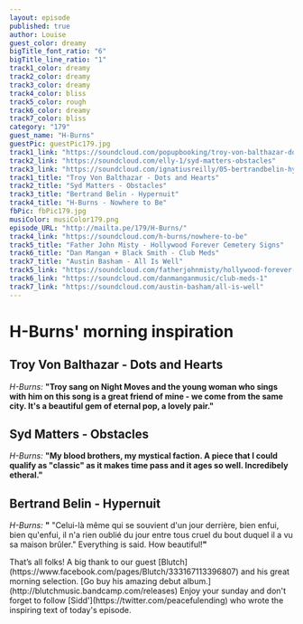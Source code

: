 ```yaml
---
layout: episode
published: true
author: Louise
guest_color: dreamy
bigTitle_font_ratio: "6"
bigTitle_line_ratio: "1"
track1_color: dreamy
track2_color: dreamy
track3_color: dreamy
track4_color: bliss
track5_color: rough
track6_color: dreamy
track7_color: bliss
category: "179"
guest_name: "H-Burns"
guestPic: guestPic179.jpg
track1_link: "https://soundcloud.com/popupbooking/troy-von-balthazar-dots-and-hearts"
track2_link: "https://soundcloud.com/elly-1/syd-matters-obstacles"
track3_link: "https://soundcloud.com/ignatiusreilly/05-bertrandbelin-hypernuit"
track1_title: "Troy Von Balthazar - Dots and Hearts"
track2_title: "Syd Matters - Obstacles"
track3_title: "Bertrand Belin - Hypernuit"
track4_title: "H-Burns - Nowhere to Be"
fbPic: fbPic179.jpg
musiColor: musiColor179.png
episode_URL: "http://mailta.pe/179/H-Burns/"
track4_link: "https://soundcloud.com/h-burns/nowhere-to-be"
track5_title: "Father John Misty - Hollywood Forever Cemetery Signs"
track6_title: "Dan Mangan + Black Smith - Club Meds"
track7_title: "Austin Basham - All Is Well"
track5_link: "https://soundcloud.com/fatherjohnmisty/hollywood-forever-cemetery"
track6_link: "https://soundcloud.com/danmanganmusic/club-meds-1"
track7_link: "https://soundcloud.com/austin-basham/all-is-well"
---
```


<p id="introduction"></p>

# 



# H-Burns' morning inspiration
 
## Troy Von Balthazar - Dots and Hearts
_H-Burns:_ **"**Troy sang on Night Moves and the young woman who sings with him on this song is a great friend of mine - we come from the same city. It's a beautiful gem of eternal pop, a lovely pair.**"**
 
## Syd Matters - Obstacles
_H-Burns:_ **"**My blood brothers, my mystical faction. A piece that I could qualify as "classic" as it makes time pass and it ages so well. Incredibely etheral.**"**
 
## Bertrand Belin - Hypernuit
_H-Burns:_ **"** "Celui-là même qui se souvient d'un jour derrière, bien enfui, bien qu'enfui, il n'a rien oublié du jour entre tous cruel du bout duquel il a vu sa maison brûler." Everything is said. How beautiful!**"** 
 
<p id="outroduction">
That’s all folks! A big thank to our guest [Blutch](https://www.facebook.com/pages/Blutch/333167113396807) and his great morning selection. [Go buy his amazing debut album.](http://blutchmusic.bandcamp.com/releases) Enjoy your sunday and don't forget to follow [Sidd'](https://twitter.com/peacefulending) who wrote the inspiring text of today's episode.
</p>